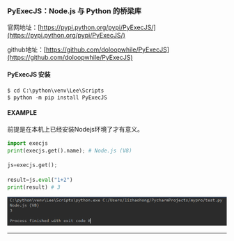 ### PyExecJS：Node.js 与 Python 的桥梁库

官网地址：[https://pypi.python.org/pypi/PyExecJS/](https://pypi.python.org/pypi/PyExecJS/)

github地址：[https://github.com/doloopwhile/PyExecJS](https://github.com/doloopwhile/PyExecJS)

#### PyExecJS 安装

```
$ cd C:\python\venv\Lee\Scripts
$ python -m pip install PyExecJS
```

#### EXAMPLE

前提是在本机上已经安装Nodejs环境了才有意义。

```py
import execjs
print(execjs.get().name); # Node.js (V8)

js=execjs.get();

result=js.eval("1+2")
print(result) # 3
```

![](/assets/啊实打实的着自行车自行车23123import.png)

---



